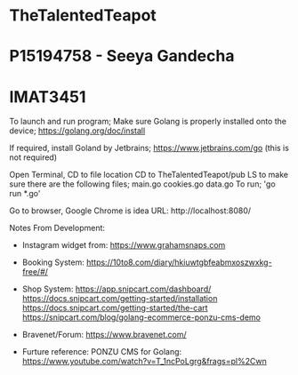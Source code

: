 # TheTalentedTeapot
# P15194758 - Seeya Gandecha
# IMAT3451 

To launch and run program; 
Make sure Golang is properly installed onto the device;
https://golang.org/doc/install 

If required, install Goland by Jetbrains;
https://www.jetbrains.com/go
(this is not required)

Open Terminal,
CD to file location
CD to TheTalentedTeapot/pub
LS to make sure there are the following files;
	main.go
	cookies.go
	data.go
To run; 'go run *.go'

Go to browser, Google Chrome is idea
URL: http://localhost:8080/



Notes From Development:

- Instagram widget from: https://www.grahamsnaps.com 

- Booking System:  https://10to8.com/diary/hkiuwtgbfeabmxoszwxkg-free/#/

- Shop System: https://app.snipcart.com/dashboard/
 https://docs.snipcart.com/getting-started/installation
 https://docs.snipcart.com/getting-started/the-cart
 https://snipcart.com/blog/golang-ecommerce-ponzu-cms-demo

 - Bravenet/Forum: https://www.bravenet.com/

- Furture reference: PONZU CMS for Golang: https://www.youtube.com/watch?v=T_1ncPoLgrg&frags=pl%2Cwn

